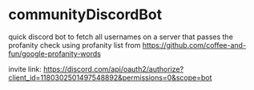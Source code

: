 # communityDiscordBot

quick discord bot to fetch all usernames on a server that passes the profanity check
using profanity list from https://github.com/coffee-and-fun/google-profanity-words

invite link: https://discord.com/api/oauth2/authorize?client_id=1180302501497548892&permissions=0&scope=bot
